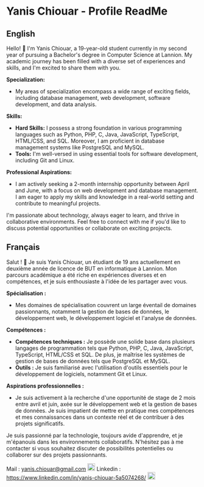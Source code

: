 # Yanis Chiouar - Profile ReadMe

## English

Hello! 👋 I'm Yanis Chiouar, a 19-year-old student currently in my second year of pursuing a Bachelor's degree in Computer Science at Lannion. My academic journey has been filled with a diverse set of experiences and skills, and I'm excited to share them with you.


**Specialization:**
- My areas of specialization encompass a wide range of exciting fields, including database management, web development, software development, and data analysis.

**Skills:**
- **Hard Skills:** I possess a strong foundation in various programming languages such as Python, PHP, C, Java, JavaScript, TypeScript, HTML/CSS, and SQL. Moreover, I am proficient in database management systems like PostgreSQL and MySQL.
- **Tools:** I'm well-versed in using essential tools for software development, including Git and Linux.

**Professional Aspirations:**
- I am actively seeking a 2-month internship opportunity between April and June, with a focus on web development and database management. I am eager to apply my skills and knowledge in a real-world setting and contribute to meaningful projects.

I'm passionate about technology, always eager to learn, and thrive in collaborative environments. Feel free to connect with me if you'd like to discuss potential opportunities or collaborate on exciting projects.

## Français

Salut ! 👋 Je suis Yanis Chiouar, un étudiant de 19 ans actuellement en deuxième année de licence de BUT en informatique à Lannion. Mon parcours académique a été riche en expériences diverses et en compétences, et je suis enthousiaste à l'idée de les partager avec vous.


**Spécialisation :**
- Mes domaines de spécialisation couvrent un large éventail de domaines passionnants, notamment la gestion de bases de données, le développement web, le développement logiciel et l'analyse de données.

**Compétences :**
- **Compétences techniques :** Je possède une solide base dans plusieurs langages de programmation tels que Python, PHP, C, Java, JavaScript, TypeScript, HTML/CSS et SQL. De plus, je maîtrise les systèmes de gestion de bases de données tels que PostgreSQL et MySQL.
- **Outils :** Je suis familiarisé avec l'utilisation d'outils essentiels pour le développement de logiciels, notamment Git et Linux.

**Aspirations professionnelles :**
- Je suis activement à la recherche d'une opportunité de stage de 2 mois entre avril et juin, axée sur le développement web et la gestion de bases de données. Je suis impatient de mettre en pratique mes compétences et mes connaissances dans un contexte réel et de contribuer à des projets significatifs.

Je suis passionné par la technologie, toujours avide d'apprendre, et je m'épanouis dans les environnements collaboratifs. N'hésitez pas à me contacter si vous souhaitez discuter de possibilités potentielles ou collaborer sur des projets passionnants.

Mail : yanis.chiouar@gmail.com <img style="width:20px" src="https://mailmeteor.com/logos/assets/PNG/Gmail_Logo_512px.png"/>
Linkedin : https://www.linkedin.com/in/yanis-chiouar-5a5074268/ <img style="width:20px" src="https://static.vecteezy.com/system/resources/previews/018/930/587/non_2x/linkedin-logo-linkedin-icon-transparent-free-png.png"/>
